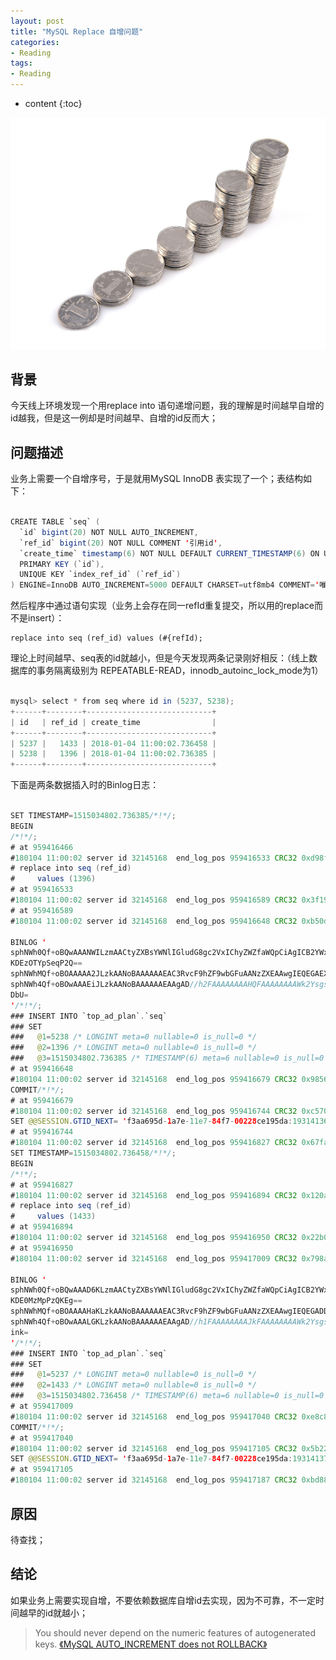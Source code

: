 ```yaml
---
layout: post
title: "MySQL Replace 自增问题"
categories: 
- Reading
tags:
- Reading
---
```


* content
{:toc}

![递增](/css/pics/2018-02-01-mysql-replace-increament.jpg)

## 背景
今天线上环境发现一个用replace into 语句递增问题，我的理解是时间越早自增的id越我，但是这一例却是时间越早、自增的id反而大；

## 问题描述

业务上需要一个自增序号，于是就用MySQL InnoDB 表实现了一个；表结构如下：

```Java

CREATE TABLE `seq` (
  `id` bigint(20) NOT NULL AUTO_INCREMENT,
  `ref_id` bigint(20) NOT NULL COMMENT '引用id',
  `create_time` timestamp(6) NOT NULL DEFAULT CURRENT_TIMESTAMP(6) ON UPDATE CURRENT_TIMESTAMP(6),
  PRIMARY KEY (`id`),
  UNIQUE KEY `index_ref_id` (`ref_id`)
) ENGINE=InnoDB AUTO_INCREMENT=5000 DEFAULT CHARSET=utf8mb4 COMMENT='唯一序号表';

```

然后程序中通过语句实现（业务上会存在同一refId重复提交，所以用的replace而不是insert）：

    replace into seq (ref_id) values (#{refId);

理论上时间越早、seq表的id就越小，但是今天发现两条记录刚好相反：（线上数据库的事务隔离级别为 REPEATABLE-READ，innodb_autoinc_lock_mode为1）

```Java

mysql> select * from seq where id in (5237, 5238);
+------+--------+----------------------------+
| id   | ref_id | create_time                |
+------+--------+----------------------------+
| 5237 |   1433 | 2018-01-04 11:00:02.736458 |
| 5238 |   1396 | 2018-01-04 11:00:02.736385 |
+------+--------+----------------------------+

```

下面是两条数据插入时的Binlog日志：

```Java

SET TIMESTAMP=1515034802.736385/*!*/;
BEGIN
/*!*/;
# at 959416466
#180104 11:00:02 server id 32145168  end_log_pos 959416533 CRC32 0xd98fea49     Rows_query
# replace into seq (ref_id)
#     values (1396)
# at 959416533
#180104 11:00:02 server id 32145168  end_log_pos 959416589 CRC32 0x3f19e645     Table_map: `top_ad_plan`.`seq` mapped to number 474
# at 959416589
#180104 11:00:02 server id 32145168  end_log_pos 959416648 CRC32 0xb50d056a     Write_rows: table id 474 flags: STMT_END_F
 
BINLOG '
sphNWh0Qf+oBQwAAANWILzmAACtyZXBsYWNlIGludG8gc2VxIChyZWZfaWQpCiAgICB2YWx1ZXMg
KDEzOTYpSeqP2Q==
sphNWhMQf+oBOAAAAA2JLzkAANoBAAAAAAEAC3RvcF9hZF9wbGFuAANzZXEAAwgIEQEGAEXmGT8=
sphNWh4Qf+oBOwAAAEiJLzkAANoBAAAAAAEAAgAD//h2FAAAAAAAAHQFAAAAAAAAWk2Ysgs8gWoF
DbU=
'/*!*/;
### INSERT INTO `top_ad_plan`.`seq`
### SET
###   @1=5238 /* LONGINT meta=0 nullable=0 is_null=0 */
###   @2=1396 /* LONGINT meta=0 nullable=0 is_null=0 */
###   @3=1515034802.736385 /* TIMESTAMP(6) meta=6 nullable=0 is_null=0 */
# at 959416648
#180104 11:00:02 server id 32145168  end_log_pos 959416679 CRC32 0x98567a1c     Xid = 414613759
COMMIT/*!*/;
# at 959416679
#180104 11:00:02 server id 32145168  end_log_pos 959416744 CRC32 0xc57084a5     GTID [commit=no]
SET @@SESSION.GTID_NEXT= 'f3aa695d-1a7e-11e7-84f7-00228ce195da:19314136'/*!*/;
# at 959416744
#180104 11:00:02 server id 32145168  end_log_pos 959416827 CRC32 0x67fab679     Query   thread_id=3064136       exec_time=0     error_code=0
SET TIMESTAMP=1515034802.736458/*!*/;
BEGIN
/*!*/;
# at 959416827
#180104 11:00:02 server id 32145168  end_log_pos 959416894 CRC32 0x120a343f     Rows_query
# replace into seq (ref_id)
#     values (1433)
# at 959416894
#180104 11:00:02 server id 32145168  end_log_pos 959416950 CRC32 0x22b0e030     Table_map: `top_ad_plan`.`seq` mapped to number 474
# at 959416950
#180104 11:00:02 server id 32145168  end_log_pos 959417009 CRC32 0x798a319a     Write_rows: table id 474 flags: STMT_END_F
  
BINLOG '
sphNWh0Qf+oBQwAAAD6KLzmAACtyZXBsYWNlIGludG8gc2VxIChyZWZfaWQpCiAgICB2YWx1ZXMg
KDE0MzMpPzQKEg==
sphNWhMQf+oBOAAAAHaKLzkAANoBAAAAAAEAC3RvcF9hZF9wbGFuAANzZXEAAwgIEQEGADDgsCI=
sphNWh4Qf+oBOwAAALGKLzkAANoBAAAAAAEAAgAD//h1FAAAAAAAAJkFAAAAAAAAWk2Ysgs8ypox
ink=
'/*!*/;
### INSERT INTO `top_ad_plan`.`seq`
### SET
###   @1=5237 /* LONGINT meta=0 nullable=0 is_null=0 */
###   @2=1433 /* LONGINT meta=0 nullable=0 is_null=0 */
###   @3=1515034802.736458 /* TIMESTAMP(6) meta=6 nullable=0 is_null=0 */
# at 959417009
#180104 11:00:02 server id 32145168  end_log_pos 959417040 CRC32 0xe8c81a16     Xid = 414613760
COMMIT/*!*/;
# at 959417040
#180104 11:00:02 server id 32145168  end_log_pos 959417105 CRC32 0x5b22e732     GTID [commit=no]
SET @@SESSION.GTID_NEXT= 'f3aa695d-1a7e-11e7-84f7-00228ce195da:19314137'/*!*/;
# at 959417105
#180104 11:00:02 server id 32145168  end_log_pos 959417187 CRC32 0xbd88c985     Query   thread_id=2955584       exec_time=0     error_code=0

```

## 原因

待查找；

## 结论
如果业务上需要实现自增，不要依赖数据库自增id去实现，因为不可靠，不一定时间越早的id就越小；
> You should never depend on the numeric features of autogenerated keys.
[《MySQL AUTO_INCREMENT does not ROLLBACK》](https://stackoverflow.com/questions/449346/mysql-auto-increment-does-not-rollback)
